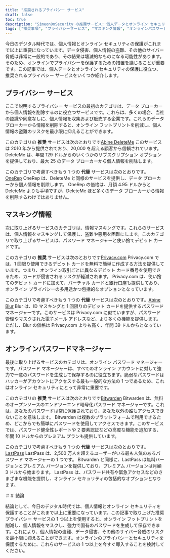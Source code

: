 ```yaml
---
title: "推奨されるプライバシー サービス"
draft: false
toc: true
description: "SimeonOnSecurity の推奨サービス: 個人データとオンライン セキュリティを保護するための信頼できるプライバシー サービス、情報マスキング ソリューション、オンライン パスワード マネージャーのリスト。主要なデータ ブローカーからのレコードの削除、使い捨てデビット カードの生成、パスワードの管理などに適したオプションを見つけてください。"
tags: ["推奨事項", "プライバシーサービス", "マスキング情報", "オンラインパスワードマネージャー", "アビン削除私", "ワンレップ", "アビンブラー", "プライバシー.com", "ビットウォーデン", "E2E暗号化", "オンラインパスワードマネージャー"]
---
```

 今日のデジタル時代では、個人情報とオンライン セキュリティの保護がこれまで以上に重要になっています。データ侵害、個人情報の盗難、その他のサイバー脅威は非常に一般的であり、その結果は壊滅的なものになる可能性があります。そのため、オンラインでプライバシーを保護するための措置を講じることが重要です。この記事では、個人データとオンライン セキュリティの保護に役立つ、推奨されるプライバシー サービスをいくつか紹介します。

## プライバシー サービス

ここで説明するプライバシー サービスの最初のカテゴリは、データ ブローカーから個人情報を削除するのに役立つサービスです。これらは、多くの場合、当社の認識や同意なしに、個人情報を収集および販売する企業です。これらのデータ ブローカーから情報を削除すると、オンライン フットプリントを削減し、個人情報の盗難のリスクを最小限に抑えることができます。

このカテゴリの **推奨** サービスは次のとおりです[Abine DeleteMe](https://joindeleteme.com/refer?coupon=RFR-40867-7DWHR4) このサービスは 2010 年から提供されており、20,000 を超える顧客から信頼されています。 DeleteMe は、年間 129 ドルからのいくつかのサブスクリプション オプションを提供しており、最大 25 のデータ ブローカーから個人情報を削除します。

このカテゴリで考慮すべきもう 1 つの **代替** サービスは次のとおりです。[OneRep](https://onerep.com) OneRep は、DeleteMe と同様のサービスを提供し、データ ブローカーから個人情報を削除します。 OneRep の価格は、月額 4.95 ドルからと DeleteMe よりも手頃ですが、DeleteMe ほど多くのデータ ブローカーから情報を削除するわけではありません。

## マスキング情報

次に取り上げるサービスのカテゴリは、情報マスキングです。これらのサービスは、個人情報をマスキングして保護し、盗難や悪用を困難にします。このカテゴリで取り上げるサービスは、パスワード マネージャーと使い捨てデビット カードです。

このカテゴリの **推奨** サービスは次のとおりです[Privacy.com](https://privacy.com/join/SU86Y) Privacy.com では、1 回限り使用できるデビット カードを無料で簡単に作成する方法を提供しています。つまり、オンライン取引ごとに異なるデビット カード番号を使用できるため、カードが侵害されるリスクが軽減されます。 Privacy.com は、使い捨てのデビット カードに加えて、バーチャル カードと銀行口座も提供しており、オンライン プライバシーの多用途かつ包括的なオプションとなっています。

このカテゴリで考慮すべきもう 1 つの **代替** サービスは次のとおりです。[Abine Blur](https://dnt.abine.com/#/ref_register/pC8ZbvQtt) Blur は、ID マスキングと 1 回限りのデビット カードを提供するパスワード マネージャーです。このサービスは Privacy.com に似ていますが、パスワード管理やマスクされた電子メール アドレスなど、より多くの機能を提供します。ただし、Blur の価格は Privacy.com よりも高く、年間 39 ドルからとなっています。

## オンラインパスワードマネージャー

最後に取り上げるサービスのカテゴリは、オンライン パスワード マネージャーです。パスワード マネージャーは、すべてのオンライン アカウントに対して強力で一意のパスワードを生成して保存するのに役立ちます。脆弱なパスワードはハッカーがアカウントにアクセスする最も一般的な方法の 1 つであるため、これはオンライン セキュリティにとって非常に重要です。

このカテゴリの **推奨** サービスは次のとおりです[Bitwarden](https://bitwarden.com) Bitwarden は、無料のオープンソースのエンドツーエンド暗号化パスワード マネージャーです。これは、あなたのパスワードは常に保護されており、あなた以外の誰もアクセスできないことを意味します。 Bitwarden は複数のプラットフォームで利用できるため、どこからでも簡単にパスワードを使用してアクセスできます。このサービスでは、パスワード健全性レポートや 2 要素認証などの高度な機能を追加する、年間 10 ドルからのプレミアム プランも提供しています。

このカテゴリで考慮すべきもう 1 つの **代替** サービスは次のとおりです。[LastPass](https://www.lastpass.com/) LastPass は、2,500 万人を超えるユーザーがいる最も人気のあるパスワード マネージャーの 1 つです。 Bitwarden と同様に、LastPass は無料バージョンとプレミアム バージョンを提供しており、プレミアム バージョンは月額 3 ドルから始まります。 LastPass は、パスワード共有や緊急アクセスなどのさまざまな機能を提供し、オンライン セキュリティの包括的なオプションとなります。

＃＃ 結論

結論として、今日のデジタル時代では、個人情報とオンライン セキュリティを保護することがこれまで以上に重要になっています。この記事で取り上げた推奨プライバシー サービスの 1 つ以上を使用すると、オンライン フットプリントを削減し、個人情報をマスクし、強力で固有のパスワードを生成して保存できます。これにより、個人情報の盗難、データ侵害、その他のサイバー脅威のリスクを最小限に抑えることができます。オンラインのプライバシーとセキュリティを保護するために、これらのサービスの 1 つ以上を今すぐ導入することを検討してください。

